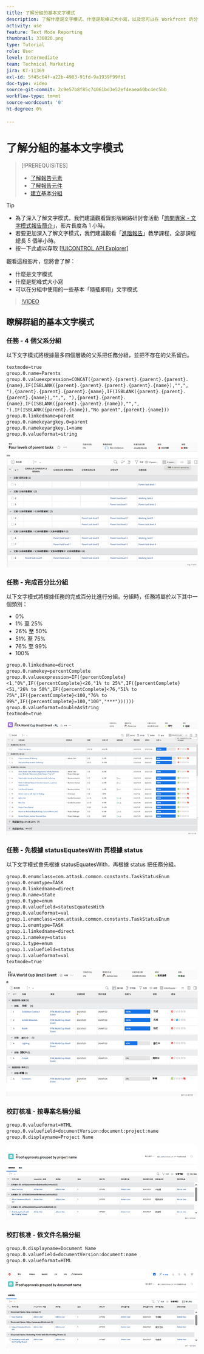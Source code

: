 ```yaml
---
title: 了解分組的基本文字模式
description: 了解什麼是文字模式、什麼是駝峰式大小寫，以及您可以在 Workfront 的分組中使用的一些「隨插即用」基本文字模式。
activity: use
feature: Text Mode Reporting
thumbnail: 336820.png
type: Tutorial
role: User
level: Intermediate
team: Technical Marketing
jira: KT-11369
exl-id: 5f45c64f-a22b-4983-91fd-9a1939f99fb1
doc-type: video
source-git-commit: 2c9e57b8f85c74061bd3e52ef4eaea60bc4ec5bb
workflow-type: tm+mt
source-wordcount: '0'
ht-degree: 0%

---
```


# 了解分組的基本文字模式

>[!PREREQUISITES]
>
>* [了解報告元素](https://experienceleague.adobe.com/docs/workfront-learn/tutorials-workfront/reporting/basic-reporting/reporting-elements.html?lang=zh-hant)
>* [了解報告元件](https://experienceleague.adobe.com/docs/workfront-learn/tutorials-workfront/reporting/basic-reporting/reporting-components.html?lang=zh-hant)
>* [建立基本分組](https://experienceleague.adobe.com/docs/workfront-learn/tutorials-workfront/reporting/basic-reporting/create-a-basic-grouping.html?lang=zh-hant)


>[!TIP]
>
>* 為了深入了解文字模式，我們建議觀看錄影版網路研討會活動「[詢問專家 - 文字模式報告簡介](https://experienceleague.adobe.com/docs/workfront-events/events/reporting-and-dashboards/introduction-to-text-mode-reporting.html?lang=zh-hant)」，影片長度為 1 小時。
>* 若要更加深入了解文字模式，我們建議觀看「[進階報告](https://experienceleague.adobe.com/docs/workfront-learn/tutorials-workfront/reporting/advanced-reporting/welcome-to-advanced-reporting.html?lang=zh-hant)」教學課程，全部課程總長 5 個半小時。
>* 按一下此處以存取 [[!UICONTROL API Explorer]](https://developer.adobe.com/workfront/api-explorer/)

觀看這段影片，您將會了解：

* 什麼是文字模式
* 什麼是駝峰式大小寫
* 可以在分組中使用的一些基本「隨插即用」文字模式

>[!VIDEO](https://video.tv.adobe.com/v/3410641/?quality=12&learn=on)

## 瞭解群組的基本文字模式

### 任務 - 4 個父系分組

以下文字模式將根據最多四個層級的父系把任務分組，並把不存在的父系留白。

```
textmode=true
group.0.name=Parents
group.0.valueexpression=CONCAT({parent}.{parent}.{parent}.{parent}.{name},IF(ISBLANK({parent}.{parent}.{parent}.{parent}.{name}),"",", "),{parent}.{parent}.{parent}.{name},IF(ISBLANK({parent}.{parent}.{parent}.{name}),"",", "),{parent}.{parent}.{name},IF(ISBLANK({parent}.{parent}.{name}),"",", "),IF(ISBLANK({parent}.{name}),"No parent",{parent}.{name}))
group.0.linkedname=parent
group.0.namekeyargkey.0=parent
group.0.namekeyargkey.1=name
group.0.valueformat=string
```

![畫面影像顯示專案任務依 4 個父系分組](assets/4-parents-grouping.png)


### 任務 - 完成百分比分組

以下文字模式將根據任務的完成百分比進行分組。分組時，任務將屬於以下其中一個類別：

* 0%
* 1% 至 25%
* 26% 至 50%
* 51% 至 75%
* 76% 至 99%
* 100%

```
group.0.linkedname=direct
group.0.namekey=percentComplete
group.0.valueexpression=IF({percentComplete}<1,"0%",IF({percentComplete}<26,"1% to 25%",IF({percentComplete}<51,"26% to 50%",IF({percentComplete}<76,"51% to 75%",IF({percentComplete}<100,"76% to 99%",IF({percentComplete}=100,"100","***"))))))
group.0.valueformat=doubleAsString
textmode=true
```

![畫面影像顯示專案任務依完成百分比分組](assets/percent-complete-grouping.png)

### 任務 - 先根據 statusEquatesWith 再根據 status

以下文字模式會先根據 statusEquatesWith，再根據 status 把任務分組。

```
group.0.enumclass=com.attask.common.constants.TaskStatusEnum
group.0.enumtype=TASK
group.0.linkedname=direct
group.0.name=State
group.0.type=enum
group.0.valuefield=statusEquatesWith
group.0.valueformat=val
group.1.enumclass=com.attask.common.constants.TaskStatusEnum
group.1.enumtype=TASK
group.1.linkedname=direct
group.1.namekey=status
group.1.type=enum
group.1.valuefield=status
group.1.valueformat=val
textmode=true
```

![畫面影像顯示專案任務依 statusEquatesWith 分組](assets/status-equates-with.png)


### 校訂核准 - 按專案名稱分組

```
group.0.valueformat=HTML
group.0.valuefield=documentVersion:document:project:name
group.0.displayname=Project Name
```

![畫面影像顯示校訂核准依專案名稱分組](assets/proof-approvals-grouped-by-project-name.png)


### 校訂核准 - 依文件名稱分組

```
group.0.displayname=Document Name
group.0.valuefield=documentVersion:document:name
group.0.valueformat=HTML
```

![畫面影像顯示校訂核准依專案名稱分組](assets/proof-approvals-grouped-by-doc-name.png)

